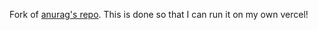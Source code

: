 Fork of [anurag's repo](https://github.com/anuraghazra/github-readme-stats). This is done so that I can run it on my own vercel!

